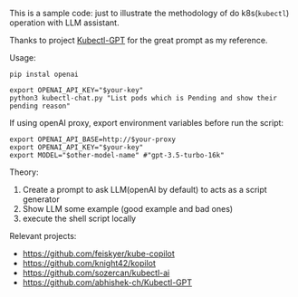 This is a sample code: just to illustrate the methodology of do k8s(`kubectl`) operation with LLM assistant.

Thanks to project [Kubectl-GPT](https://github.com/abhishek-ch/Kubectl-GPT/blob/master/kgpt/kubectlprompt.py) for the great prompt as my reference.

Usage:

```
pip instal openai
```

```
export OPENAI_API_KEY="$your-key"
python3 kubectl-chat.py "List pods which is Pending and show their pending reason"
```

If using openAI proxy, export environment variables before run the script:
```
export OPENAI_API_BASE=http://$your-proxy
export OPENAI_API_KEY="$your-key"
export MODEL="$other-model-name" #"gpt-3.5-turbo-16k"
```


Theory:

1. Create a prompt to ask LLM(openAI by default) to acts as a script generator
2. Show LLM some example (good example and bad ones)
3. execute the shell script locally



Relevant projects:

- https://github.com/feiskyer/kube-copilot
- https://github.com/knight42/kopilot
- https://github.com/sozercan/kubectl-ai
- https://github.com/abhishek-ch/Kubectl-GPT


